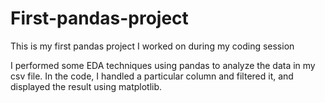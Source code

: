# First-pandas-project
This is my first pandas project I worked on during my coding session

I performed some EDA techniques using pandas to analyze the data in my csv file. In the code, I handled a particular column and filtered it, and displayed the result using matplotlib.
